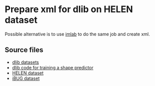# Prepare xml for dlib on HELEN dataset

Possible alternative is to use [imlab](https://github.com/davisking/dlib/tree/master/tools/imglab) to do the same job and create xml.

## Source files
* [dlib datasets](http://dlib.net/files/data/)
* [dlib code for training a shape predictor](http://dlib.net/train_shape_predictor.py.html)
* [HELEN dataset](http://www.ifp.illinois.edu/~vuongle2/helen/)
* [iBUG dataset](https://ibug.doc.ic.ac.uk/resources/facial-point-annotations/)